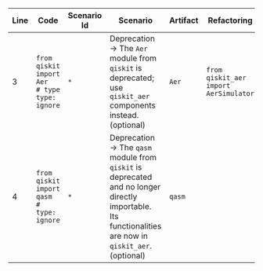 | Line | Code | Scenario Id | Scenario | Artifact | Refactoring |
|---|---|---|---|---|---|
| 3 | `from qiskit import Aer              # type type: ignore` | `*` | Deprecation -> The `Aer` module from `qiskit` is deprecated; use `qiskit_aer` components instead. (optional) | `Aer` | `from qiskit_aer import AerSimulator` |
| 4 | `from qiskit import qasm             # type: ignore` | `*` | Deprecation -> The `qasm` module from `qiskit` is deprecated and no longer directly importable. Its functionalities are now in `qiskit_aer`. (optional) | `qasm` | |